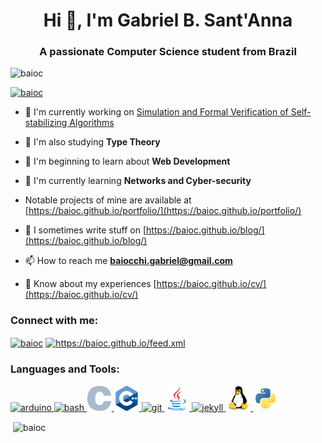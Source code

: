 <h1 align="center">Hi 👋, I'm Gabriel B. Sant'Anna</h1>
<h3 align="center">A passionate Computer Science student from Brazil</h3>

<p align="left"> <img src="https://komarev.com/ghpvc/?username=baioc&label=Profile%20views&color=0e75b6&style=flat" alt="baioc" /> </p>

<p align="left"> <a href="https://github.com/ryo-ma/github-profile-trophy"><img src="https://github-profile-trophy.vercel.app/?username=baioc&row=1" alt="baioc" /></a> </p>

- 🔭 I'm currently working on [Simulation and Formal Verification of Self-stabilizing Algorithms](https://ensiwiki.ensimag.fr/index.php?title=IRL_-_Simulation_and_Formal_Verification_of_Self-stabilizing_Algorithms)

- 🌱 I'm also studying **Type Theory**

- 🌱 I'm beginning to learn about **Web Development**

- 🌱 I'm currently learning **Networks and Cyber-security**

- Notable projects of mine are available at [https://baioc.github.io/portfolio/](https://baioc.github.io/portfolio/)

- 📝 I sometimes write stuff on [https://baioc.github.io/blog/](https://baioc.github.io/blog/)

- 📫 How to reach me **baiocchi.gabriel@gmail.com**

- 📄 Know about my experiences [https://baioc.github.io/cv/](https://baioc.github.io/cv/)

<h3 align="left">Connect with me:</h3>
<p align="left">
<a href="https://linkedin.com/in/baioc" target="blank"><img align="center" src="https://cdn.jsdelivr.net/npm/simple-icons@3.0.1/icons/linkedin.svg" alt="baioc" height="30" width="40" /></a>
<a href="/https://baioc.github.io/feed.xml" target="blank"><img align="center" src="https://cdn.jsdelivr.net/npm/simple-icons@3.0.1/icons/rss.svg" alt="https://baioc.github.io/feed.xml" height="30" width="40" /></a>
</p>

<h3 align="left">Languages and Tools:</h3>
<p align="left"> <a href="https://www.arduino.cc/" target="_blank"> <img src="https://cdn.worldvectorlogo.com/logos/arduino-1.svg" alt="arduino" width="40" height="40"/> </a> <a href="https://www.gnu.org/software/bash/" target="_blank"> <img src="https://www.vectorlogo.zone/logos/gnu_bash/gnu_bash-icon.svg" alt="bash" width="40" height="40"/> </a> <a href="https://www.cprogramming.com/" target="_blank"> <img src="https://raw.githubusercontent.com/devicons/devicon/master/icons/c/c-original.svg" alt="c" width="40" height="40"/> </a> <a href="https://www.w3schools.com/cpp/" target="_blank"> <img src="https://raw.githubusercontent.com/devicons/devicon/master/icons/cplusplus/cplusplus-original.svg" alt="cplusplus" width="40" height="40"/> </a> <a href="https://git-scm.com/" target="_blank"> <img src="https://www.vectorlogo.zone/logos/git-scm/git-scm-icon.svg" alt="git" width="40" height="40"/> </a> <a href="https://www.java.com" target="_blank"> <img src="https://raw.githubusercontent.com/devicons/devicon/master/icons/java/java-original.svg" alt="java" width="40" height="40"/> </a> <a href="https://jekyllrb.com/" target="_blank"> <img src="https://www.vectorlogo.zone/logos/jekyllrb/jekyllrb-icon.svg" alt="jekyll" width="40" height="40"/> </a> <a href="https://www.linux.org/" target="_blank"> <img src="https://raw.githubusercontent.com/devicons/devicon/master/icons/linux/linux-original.svg" alt="linux" width="40" height="40"/> </a> <a href="https://www.python.org" target="_blank"> <img src="https://raw.githubusercontent.com/devicons/devicon/master/icons/python/python-original.svg" alt="python" width="40" height="40"/> </a> </p>

<p>&nbsp;<img align="center" src="https://github-readme-stats.vercel.app/api?username=baioc&show_icons=true&locale=en" alt="baioc" /></p>
